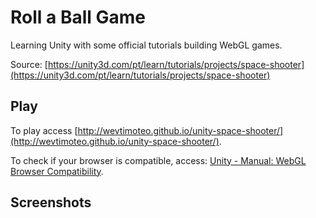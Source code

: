 Roll a Ball Game
================

Learning Unity with some official tutorials building WebGL games.

Source: [https://unity3d.com/pt/learn/tutorials/projects/space-shooter](https://unity3d.com/pt/learn/tutorials/projects/space-shooter)

## Play

To play access [http://wevtimoteo.github.io/unity-space-shooter/](http://wevtimoteo.github.io/unity-space-shooter/).

To check if your browser is compatible, access: [Unity - Manual: WebGL Browser Compatibility](http://docs.unity3d.com/Manual/webgl-browsercompatibility.html).

## Screenshots
